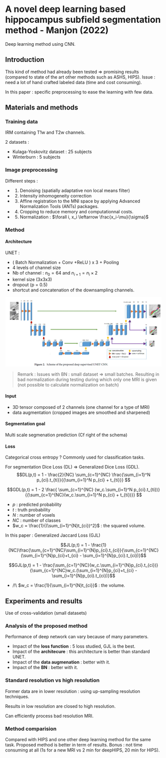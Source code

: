 # A novel deep learning based hippocampus subfield segmentation method - Manjon (2022)

Deep learning method using CNN.

## Introduction

This kind of method had already been tested => promising results (compared to state of the art other methods such as ASHS, HIPS).
Issue : need a lot of hand crafted labeled data (time and cost consuming).

In this paper : specific preprocessing to ease the learning with few data.

## Materials and methods 

### Training data 

IRM containing T1w and T2w channels.

2 datasets :
* Kulaga-Yoskovitz dataset : 25 subjects
* Winterburn : 5 subjects

### Image preprocessing 

Different steps :
* 1) Denoising (spatially adaptative non local means filter)
* 2) Intensity inhomogeneity correction
* 3) Affine registration to the MNI space by applying Advanced Normalization Tools (ANTs) packages.
* 4) Cropping to reduce memory and computationnal costs.
* 5) Normalization : $\forall i, x_i \leftarrow \frac{x_i-\mu}{\sigma}$

### Method

#### Architecture 

UNET :
* ( Batch Normalization + Conv +ReLU ) x 3 + Pooling 
* 4 levels of channel size
* Nb of channel : $n_0=64$ and $n_{i+1}=n_i\times 2$
* kernel size (3x3x3)
* dropout (p = 0.5)
* shortcut and concatenation of the downsampling channels.

![plot](./Illustrations/manjon/archi.png)

> Remark : Issues with BN : small dataset => small batches. Resulting in bad normalization during testing during which only one MRI is given (not possible to calculate normalization on batch)

#### Input 
* 3D tensor composed of 2 channels (one channel for a type of MRI)
* data augmentation (cropped images are smoothed and sharpened)

#### Segmentation goal
Multi scale segmenation prediction (Cf right of the schema)

#### Loss

Categorical cross entropy ? Commonly used for classification tasks.

For segmentation Dice Loss (DL) => Generalized Dice Loss (GDL).
$$DL(p,t) = 1 - \frac{2}{NC} \sum_{c=1}^{NC} \frac{\sum_{i=1}^N p_{ci}.t_{ti}}{{\sum_{i=1}^N p_{ci} + t_{ti}}} $$ 

$$GDL(p,t) = 1 - 2 \frac{ \sum_{c=1}^{NC} (w_c.\sum_{i=1}^N p_{ci}.t_{ti})}{{\sum_{c=1}^{NC}(w_c.\sum_{i=1}^N p_{ci} + t_{ti})}} $$

* $p$ : predicted probability
* $t$ : truth probability 
* $N$ : number of voxels
* $NC$ : number of classes
* $w_c = \frac{1}{(\sum_{i=1}^{N}t_{ci})^2}$ : the squared volume.

In this paper : Generalized Jaccard Loss (GJL) 

$$JL(p,t) = 1 - \frac{1}{NC}\frac{\sum_{c=1}^{NC}\sum_{i=1}^{N}p_{ci}.t_{ci}}{\sum_{c=1}^{NC}(\sum_{i=1}^{N}p_{ci}+t_{ci} - \sum_{i=1}^{N}p_{ci}.t_{ci})}$$

$$GJL(p,t) = 1 - \frac{\sum_{c=1}^{NC}(w_c.\sum_{i=1}^{N}p_{ci}.t_{ci})}{\sum_{c=1}^{NC}w_c.(\sum_{i=1}^{N}p_{ci}+t_{ci} - \sum_{i=1}^{N}p_{ci}.t_{ci})}$$

* /!\  $w_c = \frac{1}{\sum_{i=1}^{N}t_{ci}}$ : the volume.

## Experiments and results

Use of cross-validation (small datasets)

### Analysis of the proposed method

Performance of deep network can vary because of many parameters.

* Impact of the __loss function__ : 5 loss studied, GJL is the best.
* Impact of the __architecure__ : this architecture is better than standard UNET.
* Impact of the __data augmenation__ : better with it.
* Impact of the __BN__ : better with it.


### Standard resolution vs high resolution

Former data are in lower resolution : using up-sampling resolution techniques.

Results in low resolution are closed to high resolution.

Can efficiently process bad resolution MRI.

### Method comparision 

Compared with HIPS and one other deep learning method for the same task.
Proposed method is better in term of results.
Bonus : not time consuming at all (1s for a new MRI vs 2 min for deepHIPS, 20 min for HIPS).

